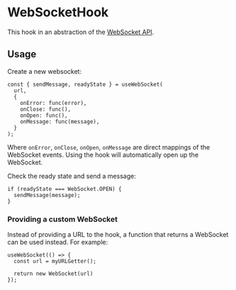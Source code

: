 # WebSocketHook

This hook in an abstraction of the [WebSocket API](https://developer.mozilla.org/en-US/docs/Web/API/WebSocket).

## Usage

Create a new websocket:

```
const { sendMessage, readyState } = useWebSocket(
  url,
  {
    onError: func(error),
    onClose: func(),
    onOpen: func(),
    onMessage: func(message),
  }
);
```

Where `onError`, `onClose`, `onOpen`, `onMessage` are direct mappings of the WebSocket events. Using the hook will automatically open up the WebSocket.

Check the ready state and send a message:

```
if (readyState === WebSocket.OPEN) {
  sendMessage(message);
}
```

### Providing a custom WebSocket

Instead of providing a URL to the hook, a function that returns a WebSocket can be used instead. For example:

```
useWebSocket(() => {
  const url = myURLGetter();

  return new WebSocket(url)
});
```
